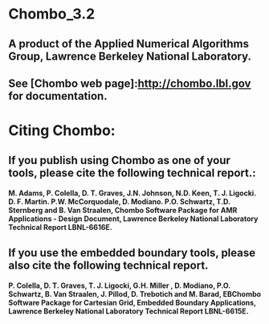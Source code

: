 # Chombo_3.2

##      A product of the Applied Numerical Algorithms Group, Lawrence Berkeley National Laboratory.
##        See [Chombo web page]:http://chombo.lbl.gov for documentation.

# Citing Chombo:

## If you publish using Chombo as one of your tools, please cite the following technical report.:   

#### M. Adams, P. Colella, D. T. Graves, J.N. Johnson, N.D. Keen, T. J. Ligocki. D. F. Martin. P.W. McCorquodale, D. Modiano. P.O. Schwartz, T.D. Sternberg and B. Van Straalen, Chombo Software Package for AMR Applications - Design Document,  Lawrence Berkeley National Laboratory Technical Report LBNL-6616E.  

##  If you use the embedded boundary tools, please also cite the following technical report.

####  P. Colella,  D. T. Graves, T. J. Ligocki, G.H. Miller , D. Modiano, P.O. Schwartz, B. Van Straalen, J. Pillod,  D. Trebotich and M. Barad,  EBChombo Software Package for Cartesian Grid, Embedded Boundary Applications, Lawrence Berkeley National Laboratory Technical Report LBNL-6615E.


